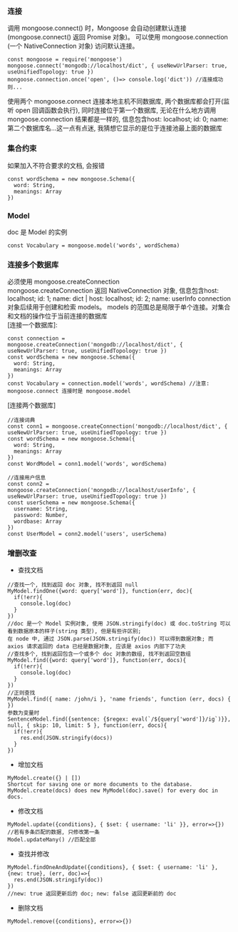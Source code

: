 ### 连接
调用 mongoose.connect() 时，Mongoose 会自动创建默认连接 (mongoose.connect() 返回 Promise 对象)。 可以使用 mongoose.connection (一个 NativeConnection 对象) 访问默认连接。 
```
const mongoose = require('mongoose')
mongoose.connect('mongodb://localhost/dict', { useNewUrlParser: true, useUnifiedTopology: true })
mongoose.connection.once('open', ()=> console.log('dict')) //连接成功则...
```
使用两个 mongoose.connect 连接本地主机不同数据库, 两个数据库都会打开(监听 open 回调函数会执行), 同时连接位于第一个数据库, 
无论在什么地方调用 mongoose.connection 结果都是一样的, 信息包含host: localhost; id: 0; name: 第二个数据库名...这一点有点迷, 我猜想它显示的是位于连接池最上面的数据库      

### 集合约束
如果加入不符合要求的文档, 会报错
```
const wordSchema = new mongoose.Schema({
  word: String,
  meanings: Array
})
```
###  Model
doc 是 Model 的实例
```
const Vocabulary = mongoose.model('words', wordSchema)  
```

### 连接多个数据库
必须使用 mongoose.createConnection  
mongoose.createConnection 返回 NativeConnection 对象, 信息包含host: localhost; id: 1; name: dict | host: localhost; id: 2; name: userInfo
connection 对象后续用于创建和检索 models。 models 的范围总是局限于单个连接。对集合和文档的操作位于当前连接的数据库  
[连接一个数据库]:   
```
const connection = mongoose.createConnection('mongodb://localhost/dict', { useNewUrlParser: true, useUnifiedTopology: true })      
const wordSchema = new mongoose.Schema({
  word: String,
  meanings: Array
})
const Vocabulary = connection.model('words', wordSchema) //注意: mongoose.connect 连接时是 mongoose.model
```

[连接两个数据库]
```
//连接词典
const conn1 = mongoose.createConnection('mongodb://localhost/dict', { useNewUrlParser: true, useUnifiedTopology: true })
const wordSchema = new mongoose.Schema({
  word: String,
  meanings: Array
})
const WordModel = conn1.model('words', wordSchema)

//连接用户信息
const conn2 = mongoose.createConnection('mongodb://localhost/userInfo', { useNewUrlParser: true, useUnifiedTopology: true })
const userSchema = new mongoose.Schema({
  username: String,
  password: Number,
  wordbase: Array
})
const UserModel = conn2.model('users', userSchema)  
```  

### 增删改查  
- 查找文档
```
//查找一个, 找到返回 doc 对象, 找不到返回 null
MyModel.findOne({word: query['word']}, function(err, doc){
  if(!err){
    console.log(doc)
  }
})
//doc 是一个 Model 实例对象, 使用 JSON.stringify(doc) 或 doc.toString 可以看到数据原本的样子(string 类型), 但是有些许区别; 
在 node 中, 通过 JSON.parse(JSON.stringify(doc)) 可以得到数据对象; 而 axios 请求返回的 data 已经是数据对象, 应该是 axios 内部下了功夫
//查找多个, 找到返回包含一个或多个 doc 对象的数组, 找不到返回空数组
MyModel.find({word: query['word']}, function(err, docs){
  if(!err){
    console.log(doc)
  }
})
//正则查找
MyModel.find({ name: /john/i }, 'name friends', function (err, docs) { })
参数为变量时
SentenceModel.find({sentence: {$regex: eval(`/${query['word']}/ig`)}}, null, { skip: 10, limit: 5 }, function(err, docs){
  if(!err){   
    res.end(JSON.stringify(docs)) 
  }
})
```

- 增加文档
```
MyModel.create({} | []) 
Shortcut for saving one or more documents to the database. 
MyModel.create(docs) does new MyModel(doc).save() for every doc in docs.
```  

- 修改文档   
```
MyModel.update({conditions}, { $set: { username: 'li' }}, error=>{})
//若有多条匹配的数据, 只修改第一条
Model.updateMany() //匹配全部
```

- 查找并修改
```
MyModel.findOneAndUpdate({conditions}, { $set: { username: 'li' }, {new: true}, (err, doc)=>{    
  res.end(JSON.stringify(doc))
}) 
//new: true 返回更新后的 doc; new: false 返回更新前的 doc
```

- 删除文档  
```
MyModel.remove({conditions}, error=>{})
```